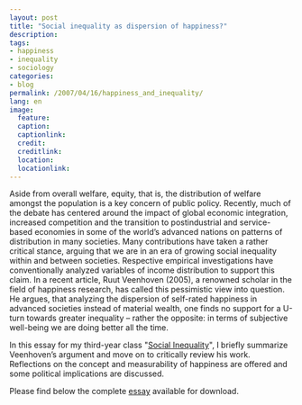 ```yaml
---
layout: post
title: "Social inequality as dispersion of happiness?"
description:
tags:
- happiness
- inequality
- sociology
categories:
- blog
permalink: /2007/04/16/happiness_and_inequality/
lang: en
image:
  feature:
  caption: 
  captionlink: 
  credit: 
  creditlink: 
  location: 
  locationlink:
---
```


Aside from overall welfare, equity, that is, the distribution of welfare  amongst the population is a key concern of public policy. 
Recently, much of the debate has centered around the impact of global economic integration, increased competition and the transition to postindustrial and service-based economies in some of the world’s advanced nations on patterns of distribution in many societies. 
Many contributions have taken a rather critical stance, arguing that we are in an era of growing social inequality within and between societies. Respective empirical investigations have conventionally analyzed variables of income distribution to support this claim. 
In a recent article, Ruut Veenhoven (2005), a renowned scholar in the field of happiness research,  has called this pessimistic view into question. He argues, that analyzing the dispersion of self-rated happiness in advanced societies instead of material wealth, one finds no support for a U-turn towards greater inequality – rather the opposite: in terms of subjective well-being we are doing better all the time. 

In this essay for my third-year class "[Social Inequality](http://www.jacobs-university.de/academics/courses/Spring_2007/SHSS/930302_1/)", I briefly summarize Veenhoven’s argument and move on to critically review his work. Reflections on the concept and measurability of happiness are offered and some political implications are discussed.

Please find below the complete [essay](http://dl.dropboxusercontent.com/u/5341489/images/essay_social-inequality-happiness_m-held.pdf) available for download.